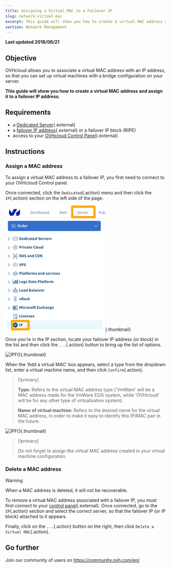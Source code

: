 ```yaml
---
title: Assigning a Virtual MAC to a Failover IP
slug: network-virtual-mac
excerpt: This guide will show you how to create a virtual MAC address and assign it to a failover IP address.
section: Network Management
---
```


**Last updated 2018/06/21**

## Objective

OVHcloud allows you to associate a virtual MAC address with an IP address, so that you can set up virtual machines with a bridge configuration on your server.

**This guide will show you how to create a virtual MAC address and assign it to a failover IP address.**

## Requirements

* a [Dedicated Server](https://www.ovh.com/ca/en/dedicated-servers/){.external}
* a [failover IP address](https://www.ovh.com/ca/en/dedicated-servers/ip_failover.xml){.external} or a failover IP block (RIPE)
* access to your [OVHcloud Control Panel](https://ca.ovh.com/auth/?action=gotomanager){.external}


## Instructions

### Assign a MAC address

To assign a virtual MAC address to a failover IP, you first need to connect to your OVHcloud Control panel.

Once connected, click the `Dedicated`{.action} menu and then click the `IP`{.action} section on the left side of the page.

![IPFO](images/virtual_mac_01_2020.png){.thumbnail}

Once you're in the IP section, locate your failover IP address (or block) in the list and then click the `...`{.action} button to bring up the list of options.

![IPFO](images/virtual_mac_02.png){.thumbnail}

When the 'Add a virtual MAC' box appears, select a type from the dropdown list, enter a virtual machine name, and then click `Confirm`{.action}.

> [!primary]
>
> **Type:** Refers to the virtual MAC address type ('VmWare' will be a MAC address made for the VmWare ESXi system, while 'OVHcloud' will be for any other type of virtualisation system).
>
> **Name of virtual machine:** Refers to the desired name for the virtual MAC address, in order to make it easy to identify this IP/MAC pair in the future.
>

![IPFO](images/virtual_mac_03.png){.thumbnail}


> [!primary]
>
> Do not forget to assign the virtual MAC address created in your virtual machine configuration.
> 

### Delete a MAC address

> [!warning]
>
> When a MAC address is deleted, it will not be recoverable.
> 

To remove a virtual MAC address associated with a failover IP, you must first connect to your [control panel](https://ca.ovh.com/auth/?action=gotomanager){.external}. Once connected, go to the `IP`{.action} section and select the correct server, so that the failover IP (or IP block) attached to it appears.

Finally, click on the `...`{.action} button on the right, then click `Delete a Virtual MAC`{.action}.

## Go further

Join our community of users on <https://community.ovh.com/en/>
